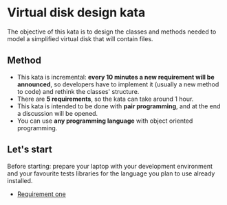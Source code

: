 # Virtual disk design kata

The objective of this kata is to design the classes and methods needed to model a simplified virtual disk that will contain files.

## Method
* This kata is incremental: **every 10 minutes a new requirement will be announced**, so developers have to
implement it (usually a new method to code) and rethink the classes' structure.
* There are **5 requirements**, so the kata can take around 1 hour.
* This kata is intended to be done with **pair programming**, and at the end a discussion will be opened.
* You can use **any programming language** with object oriented programming.

## Let's start
Before starting: prepare your laptop with your development environment and your favourite tests libraries for the language you plan to use already installed.

* [Requirement one](../master/requirement-1/README.md)
